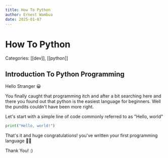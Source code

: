 ```yaml
---
title: How To Python
author: Ernest Wambua
date: 2025-01-07
---
```

# How To Python
Categories: [[dev]], [[python]]
## Introduction To Python Programming

Hello Stranger 😀

You finally caught that programming itch and after a bit searching here and there you found out that python is the easiest language for beginners. Well the pundits couldn't have been more right.

Let's start with a simple line of code commonly referred to as "Hello, world"

```python
print("Hello, world!")
```

That's it and huge congratulations! you've written your first programming language 👏💯

Thank You! :)